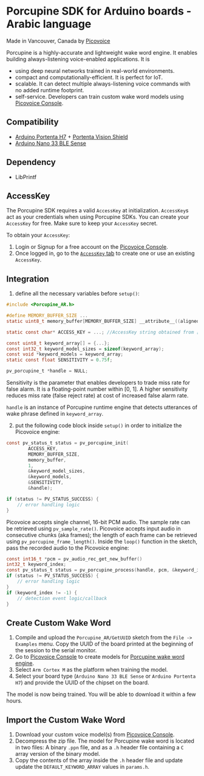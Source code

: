 # Porcupine SDK for Arduino boards - Arabic language

Made in Vancouver, Canada by [Picovoice](https://picovoice.ai)

Porcupine is a highly-accurate and lightweight wake word engine. It enables building always-listening voice-enabled
applications. It is

- using deep neural networks trained in real-world environments.
- compact and computationally-efficient. It is perfect for IoT.
- scalable. It can detect multiple always-listening voice commands with no added runtime footprint.
- self-service. Developers can train custom wake word models using [Picovoice Console](https://picovoice.ai/console/).

## Compatibility

- [Arduino Portenta H7](https://www.arduino.cc/pro/hardware/product/portenta-h7) + [Portenta Vision Shield](https://www.arduino.cc/pro/hardware/product/portenta-vision-shield)
- [Arduino Nano 33 BLE Sense](https://docs.arduino.cc/hardware/nano-33-ble)

## Dependency

- LibPrintf

## AccessKey

The Porcupine SDK requires a valid `AccessKey` at initialization. `AccessKey`s act as your credentials when using Porcupine SDKs.
You can create your `AccessKey` for free. Make sure to keep your `AccessKey` secret.

To obtain your `AccessKey`:

1. Login or Signup for a free account on the [Picovoice Console](https://picovoice.ai/console/).
2. Once logged in, go to the [`AccessKey` tab](https://console.picovoice.ai/access_key) to create one or use an existing `AccessKey`.

## Integration

1. define all the necessary variables before `setup()`:

```c
#include <Porcupine_AR.h>

#define MEMORY_BUFFER_SIZE ...
static uint8_t memory_buffer[MEMORY_BUFFER_SIZE] __attribute__((aligned(16));

static const char* ACCESS_KEY = ...; //AccessKey string obtained from [Picovoice Console](https://picovoice.ai/console/)

const uint8_t keyword_array[] = {...};
const int32_t keyword_model_sizes = sizeof(keyword_array);
const void *keyword_models = keyword_array;
static const float SENSITIVITY = 0.75f;

pv_porcupine_t *handle = NULL;
```

Sensitivity is the parameter that enables developers to trade miss rate for false alarm. It is a floating-point number
within [0, 1]. A higher sensitivity reduces miss rate (false reject rate) at cost of increased false alarm rate.

`handle` is an instance of Porcupine runtime engine that detects utterances of wake phrase defined in `keyword_array`.

2. put the following code block inside `setup()` in order to initialize the Picovoice engine:

```c
const pv_status_t status = pv_porcupine_init(
        ACCESS_KEY,
        MEMORY_BUFFER_SIZE,
        memory_buffer,
        1,
        &keyword_model_sizes,
        &keyword_models,
        &SENSITIVITY,
        &handle);

if (status != PV_STATUS_SUCCESS) {
    // error handling logic
}
```

Picovoice accepts single channel, 16-bit PCM audio. The sample rate can be retrieved using `pv_sample_rate()`. Picovoice accepts input audio in consecutive chunks (aka frames); the length of each frame can be retrieved using `pv_porcupine_frame_length()`. Inside the `loop()` function in the sketch, pass the recorded audio to the Picovoice engine:

```c
const int16_t *pcm = pv_audio_rec_get_new_buffer()
int32_t keyword_index;
const pv_status_t status = pv_porcupine_process(handle, pcm, &keyword_index);
if (status != PV_STATUS_SUCCESS) {
    // error handling logic
}
if (keyword_index != -1) {
    // detection event logic/callback
}
```

## Create Custom Wake Word

1. Compile and upload the `Porcupine_AR/GetUUID` sketch from the `File -> Examples` menu. Copy the UUID of the board printed at the beginning of the session to the serial monitor.
2. Go to [Picovoice Console](https://console.picovoice.ai/) to create models for [Porcupine wake word engine](https://picovoice.ai/docs/quick-start/console-porcupine/).
3. Select `Arm Cortex M` as the platform when training the model.
4. Select your board type (`Arduino Nano 33 BLE Sense` or `Arduino Portenta H7`) and provide the UUID of the chipset on the board.

The model is now being trained. You will be able to download it within a few hours.

## Import the Custom Wake Word

1. Download your custom voice model(s) from [Picovoice Console](https://console.picovoice.ai/).
2. Decompress the zip file. The model for Porcupine wake word is located in two files: A binary `.ppn` file, and as a `.h` header file containing a `C` array version of the binary model.
3. Copy the contents of the array inside the `.h` header file and update update the `DEFAULT_KEYWORD_ARRAY` values in `params.h`.
